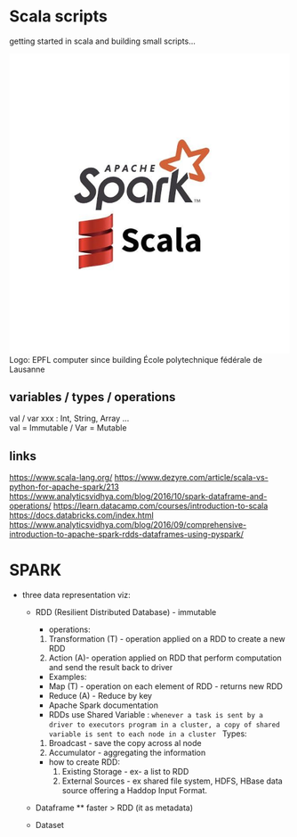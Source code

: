 # Scala scripts 

getting started in scala and building small scripts... 

![sc1](https://github.com/davidvela/Scala_scripts/blob/master/assets/logo.jpg)
<br/>
Logo: EPFL computer since building 
École polytechnique fédérale de Lausanne

## variables / types / operations 
val / var xxx : Int, String, Array ... <br/>
val = Immutable  / Var = Mutable 


## links
https://www.scala-lang.org/
https://www.dezyre.com/article/scala-vs-python-for-apache-spark/213 
https://www.analyticsvidhya.com/blog/2016/10/spark-dataframe-and-operations/
https://learn.datacamp.com/courses/introduction-to-scala 
https://docs.databricks.com/index.html
https://www.analyticsvidhya.com/blog/2016/09/comprehensive-introduction-to-apache-spark-rdds-dataframes-using-pyspark/

# SPARK 
- three data representation viz: 
    * RDD (Resilient Distributed Database)  - immutable
        * operations: 
        1. Transformation (T) - operation applied on a RDD to create a new RDD
        2. Action (A)- operation applied on RDD that perform computation and send the result back to driver 
        
        * Examples: 
        - Map (T) - operation on each element of RDD - returns new RDD 
        - Reduce (A) - Reduce by key 
        - Apache Spark documentation 

        * RDDs use Shared Variable : 
        ```whenever a task is sent by a driver to executors program in a cluster, a copy of shared variable is sent to each node in a cluster ``` Types: 
        1. Broadcast - save the copy across al node
        2. Accumulator - aggregating the information 
        
        * how to create RDD: 
            1. Existing Storage - ex- a list to RDD 
            2. External Sources - ex shared file system, HDFS, HBase data source offering a Haddop Input Format.
            

    * Dataframe  ** faster > RDD (it as metadata) 
    * Dataset 